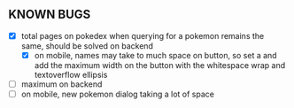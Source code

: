 ## KNOWN BUGS
- [x] total pages on pokedex when querying for a pokemon remains the same, should be solved on backend
  - [x] on mobile, names may take to much space on button, so set a  and add the maximum width on the button with the whitespace wrap and textoverflow ellipsis
- [ ] maximum on backend 
- [ ] on mobile, new pokemon dialog taking a lot of space 
